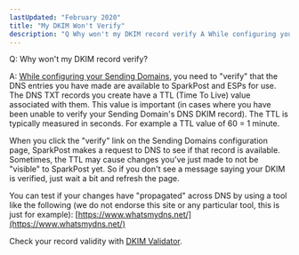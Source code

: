 ```yaml
---
lastUpdated: "February 2020"
title: "My DKIM Won't Verify"
description: "Q Why won't my DKIM record verify A While configuring your Sending Domains you need to verify that the DNS entries you have made are available to Spark Post and ES Ps for use The DNS TXT records you create have a TTL Time To Live value associated with them..."
---
```


Q: Why won't my DKIM record verify?

A: [While configuring your Sending Domains](https://www.sparkpost.com/docs/getting-started/getting-started-sparkpost/#prerequisites), you need to "verify" that the DNS entries you have made are available to SparkPost and ESPs for use. The DNS TXT records you create have a TTL (Time To Live) value associated with them. This value is important (in cases where you have been unable to verify your Sending Domain's DNS DKIM record). The TTL is typically measured in seconds. For example a TTL value of 60 = 1 minute.

When you click the "verify" link on the Sending Domains configuration page, SparkPost makes a request to DNS to see if that record is available. Sometimes, the TTL may cause changes you've just made to not be "visible" to SparkPost yet. So if you don't see a message saying your DKIM is verified, just wait a bit and refresh the page.

You can test if your changes have "propagated" across DNS by using a tool like the following (we do not endorse this site or any particular tool, this is just for example): [https://www.whatsmydns.net/](https://www.whatsmydns.net/)

Check your record validity with [DKIM Validator](https://tools.sparkpost.com/dkim).
